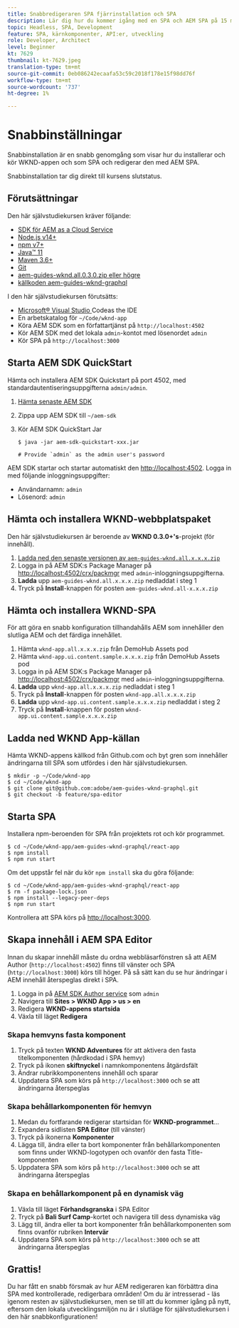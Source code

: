 ```yaml
---
title: Snabbredigeraren SPA fjärrinstallation och SPA
description: Lär dig hur du kommer igång med en SPA och AEM SPA på 15 minuter!
topic: Headless, SPA, Development
feature: SPA, kärnkomponenter, API:er, utveckling
role: Developer, Architect
level: Beginner
kt: 7629
thumbnail: kt-7629.jpeg
translation-type: tm+mt
source-git-commit: 0eb086242ecaafa53c59c2018f178e15f98dd76f
workflow-type: tm+mt
source-wordcount: '737'
ht-degree: 1%

---
```



# Snabbinställningar

Snabbinstallation är en snabb genomgång som visar hur du installerar och kör WKND-appen och som SPA och redigerar den med AEM SPA.

Snabbinstallation tar dig direkt till kursens slutstatus.

## Förutsättningar

Den här självstudiekursen kräver följande:

+ [SDK för AEM as a Cloud Service](https://experienceleague.adobe.com/docs/experience-manager-learn/cloud-service/local-development-environment-set-up/aem-runtime.html?lang=en)
+ [Node.js v14+](https://nodejs.org/en/)
+ [npm v7+](https://www.npmjs.com/)
+ [Java™ 11](https://downloads.experiencecloud.adobe.com/content/software-distribution/en/general.html)
+ [Maven 3.6+](https://maven.apache.org/)
+ [Git](https://git-scm.com/downloads)
+ [aem-guides-wknd.all.0.3.0.zip eller högre](https://github.com/adobe/aem-guides-wknd/releases)
+ [källkoden aem-guides-wknd-graphql](https://github.com/adobe/aem-guides-wknd-graphql)

I den här självstudiekursen förutsätts:

+ [Microsoft® Visual Studio ](https://visualstudio.microsoft.com/) Codeas the IDE
+ En arbetskatalog för `~/Code/wknd-app`
+ Köra AEM SDK som en författartjänst på `http://localhost:4502`
+ Kör AEM SDK med det lokala `admin`-kontot med lösenordet `admin`
+ Kör SPA på `http://localhost:3000`

## Starta AEM SDK QuickStart

Hämta och installera AEM SDK Quickstart på port 4502, med standardautentiseringsuppgifterna `admin/admin`.

1. [Hämta senaste AEM SDK](https://experience.adobe.com/#/downloads/content/software-distribution/en/aemcloud.html?fulltext=AEM*+SDK*&amp;orderby=%40jcr%3Acontent%2Fjcr%3AlastModified&amp;orderby.sort=desc&amp;layout=list&amp;p.offset=0&amp;p.limit=1)
1. Zippa upp AEM SDK till `~/aem-sdk`
1. Kör AEM SDK QuickStart Jar

   ```
   $ java -jar aem-sdk-quickstart-xxx.jar
   
   # Provide `admin` as the admin user's password
   ```

AEM SDK startar och startar automatiskt den [http://localhost:4502](http://localhost:4502). Logga in med följande inloggningsuppgifter:

+ Användarnamn: `admin`
+ Lösenord: `admin`

## Hämta och installera WKND-webbplatspaket

Den här självstudiekursen är beroende av __WKND 0.3.0+&#39;s__-projekt (för innehåll).

1. [Ladda ned den senaste versionen av  `aem-guides-wknd.all.x.x.x.zip`](https://github.com/adobe/aem-guides-wknd/releases)
1. Logga in på AEM SDK:s Package Manager på [http://localhost:4502/crx/packmgr](http://localhost:4502/crx/packmgr) med `admin`-inloggningsuppgifterna.
1. __Ladda__ upp  `aem-guides-wknd.all.x.x.x.zip` nedladdat i steg 1
1. Tryck på __Install__-knappen för posten `aem-guides-wknd.all-x.x.x.zip`

## Hämta och installera WKND-SPA

För att göra en snabb konfiguration tillhandahålls AEM som innehåller den slutliga AEM och det färdiga innehållet.

1. Hämta `wknd-app.all.x.x.x.zip` från DemoHub Assets pod
1. Hämta `wknd-app.ui.content.sample.x.x.x.zip` från DemoHub Assets pod
1. Logga in på AEM SDK:s Package Manager på [http://localhost:4502/crx/packmgr](http://localhost:4502/crx/packmgr) med `admin`-inloggningsuppgifterna.
1. __Ladda__ upp  `wknd-app.all.x.x.x.zip` nedladdat i steg 1
1. Tryck på __Install__-knappen för posten `wknd-app.all.x.x.x.zip`
1. __Ladda__ upp  `wknd-app.ui.content.sample.x.x.x.zip` nedladdat i steg 2
1. Tryck på __Install__-knappen för posten `wknd-app.ui.content.sample.x.x.x.zip`

## Ladda ned WKND App-källan

Hämta WKND-appens källkod från Github.com och byt gren som innehåller ändringarna till SPA som utfördes i den här självstudiekursen.

```
$ mkdir -p ~/Code/wknd-app
$ cd ~/Code/wknd-app
$ git clone git@github.com:adobe/aem-guides-wknd-graphql.git
$ git checkout -b feature/spa-editor
```

## Starta SPA

Installera npm-beroenden för SPA från projektets rot och kör programmet.

```
$ cd ~/Code/wknd-app/aem-guides-wknd-graphql/react-app
$ npm install
$ npm run start
```

Om det uppstår fel när du kör `npm install` ska du göra följande:

```
$ cd ~/Code/wknd-app/aem-guides-wknd-graphql/react-app
$ rm -f package-lock.json
$ npm install --legacy-peer-deps
$ npm run start
```

Kontrollera att SPA körs på [http://localhost:3000](http://localhost:3000).

## Skapa innehåll i AEM SPA Editor

Innan du skapar innehåll måste du ordna webbläsarfönstren så att AEM Author (`http://localhost:4502`) finns till vänster och SPA (`http://localhost:3000`) körs till höger. På så sätt kan du se hur ändringar i AEM innehåll återspeglas direkt i SPA.

1. Logga in på [AEM SDK Author service](http://localhost:4502) som `admin`
1. Navigera till __Sites > WKND App > us > en__
1. Redigera __WKND-appens startsida__
1. Växla till läget __Redigera__

### Skapa hemvyns fasta komponent

1. Tryck på texten __WKND Adventures__ för att aktivera den fasta titelkomponenten (hårdkodad i SPA hemvy)
1. Tryck på ikonen __skiftnyckel__ i namnkomponentens åtgärdsfält
1. Ändrar rubrikkomponentens innehåll och sparar
1. Uppdatera SPA som körs på `http://localhost:3000` och se att ändringarna återspeglas

### Skapa behållarkomponenten för hemvyn

1. Medan du fortfarande redigerar startsidan för __WKND-programmet__...
1. Expandera sidlisten __SPA Editor__ (till vänster)
1. Tryck på ikonerna __Komponenter__
1. Lägga till, ändra eller ta bort komponenter från behållarkomponenten som finns under WKND-logotypen och ovanför den fasta Title-komponenten
1. Uppdatera SPA som körs på `http://localhost:3000` och se att ändringarna återspeglas

### Skapa en behållarkomponent på en dynamisk väg

1. Växla till läget __Förhandsgranska__ i SPA Editor
1. Tryck på __Bali Surf Camp__-kortet och navigera till dess dynamiska väg
1. Lägg till, ändra eller ta bort komponenter från behållarkomponenten som finns ovanför rubriken __Intervär__
1. Uppdatera SPA som körs på `http://localhost:3000` och se att ändringarna återspeglas

## Grattis!

Du har fått en snabb försmak av hur AEM redigeraren kan förbättra dina SPA med kontrollerade, redigerbara områden! Om du är intresserad - läs igenom resten av självstudiekursen, men se till att du kommer igång på nytt, eftersom den lokala utvecklingsmiljön nu är i slutläge för självstudiekursen i den här snabbkonfigurationen!
